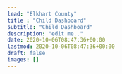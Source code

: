 ```yaml
---
lead: "Elkhart County"
title : "Child Dashboard"
subtitle: "Child Dashboard"
description: "edit me.."
date: 2020-10-06T08:47:36+00:00
lastmod: 2020-10-06T08:47:36+00:00
draft: false
images: []
---
```

